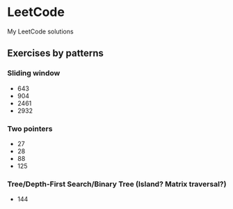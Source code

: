 # LeetCode
My LeetCode solutions


## Exercises by patterns

### Sliding window
- 643
- 904
- 2461
- 2932

### Two pointers
- 27
- 28
- 88
- 125

### Tree/Depth-First Search/Binary Tree (Island? Matrix traversal?)
- 144
